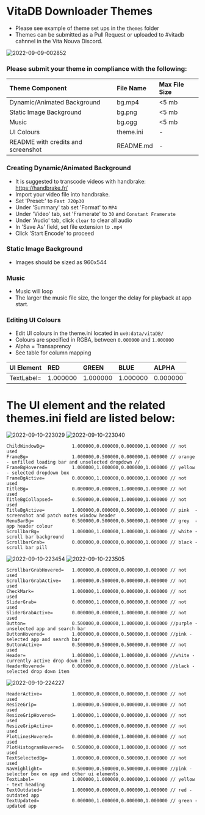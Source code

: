 # VitaDB Downloader Themes
- Please see example of theme set ups in the `themes` folder
- Themes can be submitted as a Pull Request or uploaded to #vitadb cahnnel in the Vita Nouva Discord. 

![2022-09-09-002852](https://user-images.githubusercontent.com/82458228/189445671-6ad165a4-f4b8-40a9-988c-b34f10a144e6.png)

### Please submit your theme in compliance with the following:

| Theme Component                 | File Name  | Max File Size     |
| :---                            |    :---    |              :--- |
| Dynamic/Animated Background     | bg.mp4     | <5 mb             |
| Static Image Background         | bg.png     | <5 mb             |
| Music                           | bg.ogg     | <5 mb             |
| UI Colours                      | theme.ini  | -             |
| README with credits and screenshot| README.md  | -               |


### Creating Dynamic/Animated Background 
- It is suggested to transcode videos with handbrake: https://handbrake.fr/
- Import your video file into handbrake. 
- Set 'Preset:' to `Fast 720p30` 
- Under 'Summary' tab set 'Format' to `MP4`
- Under 'Video' tab, set 'Framerate' to `30` and `Constant Framerate`
- Under 'Audio' tab, click `clear` to clear all audio
- In 'Save As' field, set file extension to `.mp4`
- Click 'Start Encode' to proceed

### Static Image Background 
- Images should be sized as 960x544

### Music  
- Music will loop 
- The larger the music file size, the longer the delay for playback at app start. 


### Editing UI Colours  
- Edit UI colours in the theme.ini located in `ux0:data/vitaDB/`
- Colours are specified in RGBA, between `0.000000` and `1.000000`
- Alpha = Transaprency
- See table for column mapping

| UI Element      | RED       | GREEN    | BLUE     | ALPHA    |
| :---            |    :---   |     :--- | :---     | :---     |
| TextLabel=	    | 1.000000  | 1.000000 | 1.000000 | 0.000000 |


# The UI element and the related themes.ini field are listed below:

![2022-09-10-223029](https://user-images.githubusercontent.com/82458228/189502926-28bec487-cbf1-40a1-9f20-ba402b780c89.png)
![2022-09-10-223040](https://user-images.githubusercontent.com/82458228/189502927-48b507c7-1baa-4741-a12c-a4488a9e77d7.png)
```
ChildWindowBg=          1.000000,0.000000,0.000000,1.000000 // not used 
FrameBg=                1.000000,0.500000,0.000000,1.000000 // orange - unfilled loading bar and unselected dropdown //
FrameBgHovered=         1.000000,1.000000,0.000000,1.000000 // yellow - selected dropdown box 
FrameBgActive=          0.000000,1.000000,0.000000,1.000000 // not used 
TitleBg=                0.000000,0.000000,1.000000,1.000000 // not used 
TitleBgCollapsed=       0.500000,0.000000,1.000000,1.000000 // not used 
TitleBgActive=          1.000000,0.000000,0.500000,1.000000 // pink  - screenshot and patch notes window header 
MenuBarBg=              0.500000,0.500000,0.500000,1.000000 // grey  - app header colour
ScrollbarBg=            1.000000,1.000000,1.000000,1.000000 // white - scroll bar background 
ScrollbarGrab=          0.000000,0.000000,0.000000,1.000000 // black - scroll bar pill
```
![2022-09-10-223454](https://user-images.githubusercontent.com/82458228/189502947-109a0a95-5670-44be-b728-62443b533263.png)
![2022-09-10-223505](https://user-images.githubusercontent.com/82458228/189502948-31f9e6d1-cd96-4a72-acc9-2870ab57cbb7.png)
```
ScrollbarGrabHovered=   1.000000,0.000000,0.000000,0.000000 // not used 
ScrollbarGrabActive=    1.000000,0.500000,0.000000,0.000000 // not used 
CheckMark=              1.000000,1.000000,0.000000,0.000000 // not used 
SliderGrab=             0.000000,1.000000,0.000000,0.000000 // not used 
SliderGrabActive=       0.000000,0.000000,1.000000,0.000000 // not used 
Button=                 0.500000,0.000000,1.000000,0.000000 //purple - unselected app and search bar 
ButtonHovered=          1.000000,0.000000,0.500000,0.000000 //pink - selected app and search bar 
ButtonActive=           0.500000,0.500000,0.500000,0.000000 // not used 
Header=                 1.000000,1.000000,1.000000,0.000000 //white - currently active drop down item
HeaderHovered=          0.000000,0.000000,0.000000,0.000000 //black - selected drop down item
```
![2022-09-10-224227](https://user-images.githubusercontent.com/82458228/189502963-780b1b29-728d-4605-b8f5-bbe6f1786f88.png)
```
HeaderActive=           1.000000,0.000000,0.000000,0.000000 // not used 
ResizeGrip=             1.000000,0.500000,0.000000,0.000000 // not used 
ResizeGripHovered=      1.000000,1.000000,0.000000,0.000000 // not used 
ResizeGripActive=       0.000000,1.000000,0.000000,0.000000 // not used 
PlotLinesHovered=       0.000000,0.000000,1.000000,0.000000 // not used 
PlotHistogramHovered=   0.500000,0.000000,1.000000,0.000000 // not used 
TextSelectedBg=         1.000000,0.000000,0.500000,0.000000 // not used 
NavHighlight=           0.500000,0.500000,0.500000,0.000000 //pink - selector box on app and other ui elements 
TextLabel=              1.000000,1.000000,0.000000,1.000000 // yellow - text heading 
TextOutdated=           1.000000,0.000000,0.000000,1.000000 // red - outdated app
TextUpdated=            0.000000,1.000000,0.000000,1.000000 // green - updated app
```
